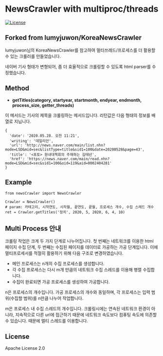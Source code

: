 # NewsCrawler with multiproc/threads
[![License](https://img.shields.io/badge/License-Apache%202.0-blue.svg)](https://opensource.org/licenses/Apache-2.0)

## Forked from lumyjuwon/KoreaNewsCrawler
  lumyjuwon님의 KoreaNewsCrawler를 참고하여 멀티쓰레드/프로세스를 더 활용할 수 있는 크롤러를 만들었습니다. 
  
  네이버 기사 형태가 변형되어, 좀 더 효율적으로 크롤링할 수 있도록 html parser를 수정했습니다.

## Method
  
* **getTitles(category, startyear, startmonth, endyear, endmonth, process_size, getter_threads)**
  
 이 메서드는 기사의 제목을 크롤링하는 메서드입니다.
 리턴값은 다음 형태의 정보를 배열로 지닙니다.

```
{
  'date': '2020.05.28. 오전 11:21', 
  'writing': '데일리안', 
  'url': 'http://news.naver.com/main/list.nhn?mode=LSD&mid=sec&listType=title&sid1=100&date=20200528&page=43', 
  'title': '<포토> 원내대책회의 주재하는 김태년', 
  'href': 'https://news.naver.com/main/read.nhn?mode=LSD&mid=sec&sid1=100&oid=119&aid=0002404281'
}
```

  
## Example
```
from newsCrawler import NewsCrawler

Crawler = NewsCrawler()  
# param: 카테고리, 시작연도, 시작월, 끝연도, 끝월, 프로세스 개수, 수집 스레드 개수
ret = Crawler.getTitles('정치', 2020, 5, 2020, 6, 4, 10)
```
## Multi Process 안내
  크롤링 작업은 크게 두 가지 단계로 나누어집니다.
  첫 번째는 네트워크를 이용한 html 페이지 수집 단계,
  두 번째는 수집된 페이지를 데이터로 가공하는 가공 단계입니다.
  이에 멀티프로세서를 적절히 활용하기 위해 다음 구조로 변경하였습니다.
  
  * 메인 프로세스는 n개의 수집 프로세스를 생성합니다.
  * 각 수집 프로세스는 다시 m개 만큼의 네트워크 수집 스레드를 이용해 병렬 수집합니다.
  * 수집이 완료되면 가공 프로세스를 생성하여 가공합니다.
  
  n은 프로세스의 개수입니다. 가공 프로세스의 개수와 동일하며, 각 프로세스는
  입력 범위(수집할 범위)를 n만큼 나누어 작업합니다.
  
  m은 프로세스 내 수집 스레드의 개수입니다.
  크롤링시에는 연속된 네트워크 환경이 아니라, 지속적으로 다른 url에 접근하기 때문에
  네트워크 속도보다 컴퓨팅 속도에 의존할 수 있습니다. 때문에 멀티 스레드를 이용합니다.


  
  
 
## License
 Apache License 2.0
 
